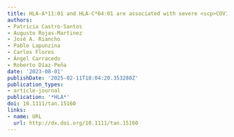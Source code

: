 ```yaml
---
title: HLA‐A*11:01 and HLA‐C*04:01 are associated with severe <scp>COVID</scp>‐19
authors:
- Patricia Castro‐Santos
- Augusto Rojas‐Martinez
- José A. Riancho
- Pablo Lapunzina
- Carlos Flores
- Ángel Carracedo
- Roberto Díaz‐Peña
date: '2023-08-01'
publishDate: '2025-02-11T18:04:20.353280Z'
publication_types:
- article-journal
publication: '*HLA*'
doi: 10.1111/tan.15160
links:
- name: URL
  url: http://dx.doi.org/10.1111/tan.15160
---
```

